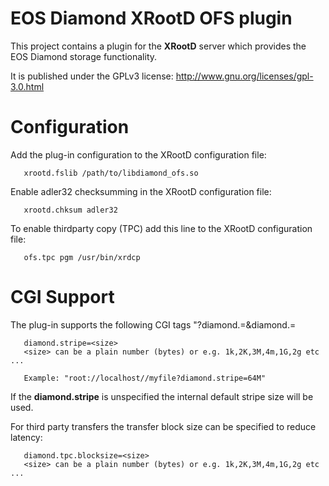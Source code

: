 EOS Diamond XRootD OFS plugin
=======================================

This project contains a plugin for the **XRootD** server which provides the EOS Diamond
storage functionality.

It is published under the GPLv3 license: http://www.gnu.org/licenses/gpl-3.0.html

Configuration
=============

Add the plug-in configuration to the XRootD configuration file:

```
   xrootd.fslib /path/to/libdiamond_ofs.so
```

Enable adler32 checksumming in the XRootD configuration file:

```
   xrootd.chksum adler32
```

To enable thirdparty copy (TPC) add this line to the XRootD configuration file:

```
   ofs.tpc pgm /usr/bin/xrdcp
```

CGI Support
===========

The plug-in supports the following CGI tags "?diamond.<key1>=<value1>&diamond.<key2>=<value2>
```
   diamond.stripe=<size>
   <size> can be a plain number (bytes) or e.g. 1k,2K,3M,4m,1G,2g etc ...
   
   Example: "root://localhost//myfile?diamond.stripe=64M"
```
If the **diamond.stripe** is unspecified the internal default stripe size will be used.

For third party transfers the transfer block size can be specified to reduce latency:
```
   diamond.tpc.blocksize=<size>
   <size> can be a plain number (bytes) or e.g. 1k,2K,3M,4m,1G,2g etc ...
```


